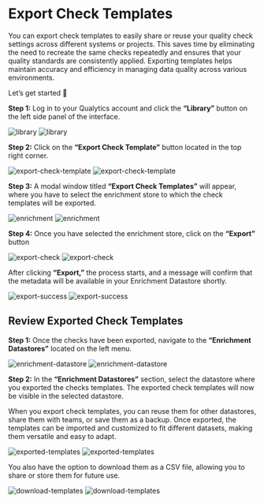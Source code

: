 # Export Check Templates

You can export check templates to easily share or reuse your quality check settings across different systems or projects. This saves time by eliminating the need to recreate the same checks repeatedly and ensures that your quality standards are consistently applied. Exporting templates helps maintain accuracy and efficiency in managing data quality across various environments.

Let’s get started 🚀

**Step 1:**  Log in to your Qualytics account and click the **“Library”** button on the left side panel of the interface.

![library](../assets/checks/export-check-templates/library-light-1.png#only-light)
![library](../assets/checks/export-check-templates/library-dark-1.png#only-dark)

**Step 2:** Click on the **“Export Check Template”** button located in the top right corner.

![export-check-template](../assets/checks/export-check-templates/export-check-template-light-2.png#only-light)
![export-check-template](../assets/checks/export-check-templates/export-check-template-dark-2.png#only-dark)

**Step 3:** A modal window titled **“Export Check Templates”** will appear, where you have to select the enrichment store to which the check templates will be exported.

![enrichment](../assets/checks/export-check-templates/enrichment-light-3.png#only-light)
![enrichment](../assets/checks/export-check-templates/enrichment-dark-3.png#only-dark)

**Step 4:**  Once you have selected the enrichment store, click on the **“Export”** button

![export-check](../assets/checks/export-check-templates/export-check-light-4.png#only-light)
![export-check](../assets/checks/export-check-templates/export-check-dark-4.png#only-dark)

After clicking **“Export,”** the process starts, and a message will confirm that the metadata will be available in your Enrichment Datastore shortly.

![export-success](../assets/checks/export-check-templates/export-success-light-5.png#only-light)
![export-success](../assets/checks/export-check-templates/export-success-dark-5.png#only-dark)

## Review Exported Check Templates

**Step 1:** Once the checks have been exported, navigate to the **“Enrichment Datastores”** located on the left menu.

![enrichment-datastore](../assets/checks/export-check-templates/enrichment-datastore-light-6.png#only-light)
![enrichment-datastore](../assets/checks/export-check-templates/enrichment-datastore-dark-6.png#only-dark)

**Step 2:** In the **“Enrichment Datastores”** section, select the datastore where you exported the checks templates. The exported check templates will now be visible in the selected datastore.

When you export check templates, you can reuse them for other datastores, share them with teams, or save them as a backup. Once exported, the templates can be imported and customized to fit different datasets, making them versatile and easy to adapt.

![exported-templates](../assets/checks/export-check-templates/exported-templates-light-7.png#only-light)
![exported-templates](../assets/checks/export-check-templates/exported-templates-dark-7.png#only-dark)

You also have the option to download them as a CSV file, allowing you to share or store them for future use.

![download-templates](../assets/checks/export-check-templates/download-templates-light-8.png#only-light)
![download-templates](../assets/checks/export-check-templates/download-templates-dark-8.png#only-dark)

